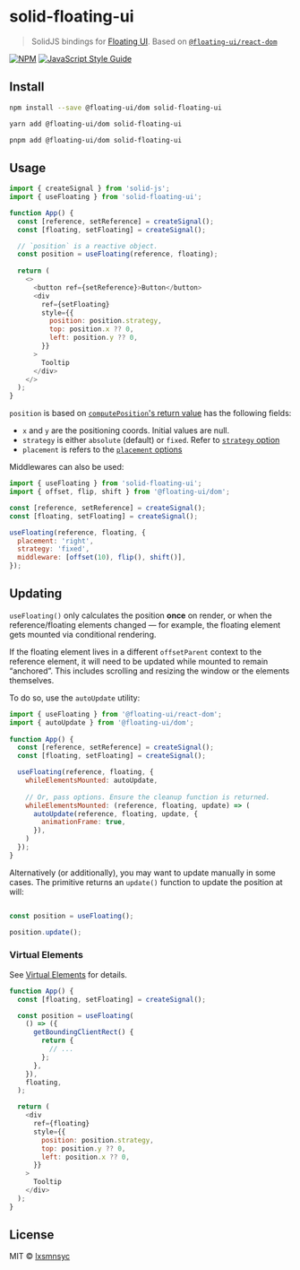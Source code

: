 # solid-floating-ui

> SolidJS bindings for [Floating UI](https://floating-ui.com/). Based on [`@floating-ui/react-dom`](https://floating-ui.com/docs/react-dom)

[![NPM](https://img.shields.io/npm/v/solid-floating-ui.svg)](https://www.npmjs.com/package/solid-floating-ui) [![JavaScript Style Guide](https://badgen.net/badge/code%20style/airbnb/ff5a5f?icon=airbnb)](https://github.com/airbnb/javascript)

## Install

```bash
npm install --save @floating-ui/dom solid-floating-ui
```

```bash
yarn add @floating-ui/dom solid-floating-ui
```

```bash
pnpm add @floating-ui/dom solid-floating-ui
```

## Usage

```js
import { createSignal } from 'solid-js';
import { useFloating } from 'solid-floating-ui';

function App() {
  const [reference, setReference] = createSignal();
  const [floating, setFloating] = createSignal();

  // `position` is a reactive object.
  const position = useFloating(reference, floating);
 
  return (
    <>
      <button ref={setReference}>Button</button>
      <div
        ref={setFloating}
        style={{
          position: position.strategy,
          top: position.x ?? 0,
          left: position.y ?? 0,
        }}
      >
        Tooltip
      </div>
    </>
  );
}
```

`position` is based on [`computePosition`'s return value](https://floating-ui.com/docs/computeposition#return-value) has the following fields:

- `x` and `y` are the positioning coords. Initial values are null.
- `strategy` is either `absolute` (default) or `fixed`. Refer to [`strategy` option](https://floating-ui.com/docs/computeposition#strategy)
- `placement` is refers to the [`placement` options](https://floating-ui.com/docs/computeposition#placement)

Middlewares can also be used:

```js
import { useFloating } from 'solid-floating-ui';
import { offset, flip, shift } from '@floating-ui/dom';

const [reference, setReference] = createSignal();
const [floating, setFloating] = createSignal();

useFloating(reference, floating, {
  placement: 'right',
  strategy: 'fixed',
  middleware: [offset(10), flip(), shift()],
});
```

## Updating

`useFloating()` only calculates the position **once** on render, or when the reference/floating elements changed — for example, the floating element gets mounted via conditional rendering.

If the floating element lives in a different `offsetParent` context to the reference element, it will need to be updated while mounted to remain “anchored”. This includes scrolling and resizing the window or the elements themselves.

To do so, use the `autoUpdate` utility:

```js
import { useFloating } from '@floating-ui/react-dom';
import { autoUpdate } from '@floating-ui/dom';
 
function App() {
  const [reference, setReference] = createSignal();
  const [floating, setFloating] = createSignal();

  useFloating(reference, floating, {
    whileElementsMounted: autoUpdate,
 
    // Or, pass options. Ensure the cleanup function is returned.
    whileElementsMounted: (reference, floating, update) => (
      autoUpdate(reference, floating, update, {
        animationFrame: true,
      }),
    )
  });
}
```

Alternatively (or additionally), you may want to update manually in some cases. The primitive returns an `update()` function to update the position at will:

```js

const position = useFloating();

position.update();
```

### Virtual Elements

See [Virtual Elements](https://floating-ui.com/docs/virtual-elements) for details.

```js
function App() {
  const [floating, setFloating] = createSignal();

  const position = useFloating(
    () => ({
      getBoundingClientRect() {
        return {
          // ...
        };
      },
    }),
    floating,
  );

  return (
    <div
      ref={floating}
      style={{
        position: position.strategy,
        top: position.y ?? 0,
        left: position.x ?? 0,
      }}
    >
      Tooltip
    </div>
  );
}
```

## License

MIT © [lxsmnsyc](https://github.com/lxsmnsyc)
